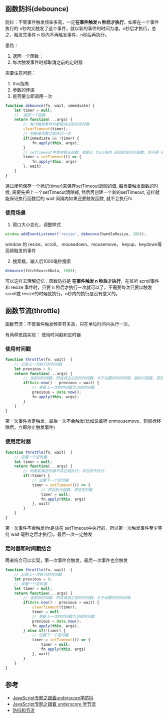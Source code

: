 ## 函数防抖(debounce)
防抖：不管事件触发频率多高，一定**在事件触发 n 秒后才执行**，如果在一个事件执行的 n秒内又触发了这个事件，就以新的事件的时间为准，n秒后才执行，总之，触发完事件 n 秒内不再触发事件，n秒后再执行。

思路：
1. 返回一个函数； 
2. 每次触发事件时都取消之前的定时器

需要注意问题：
1. this指向
2. 参数的传递 
3. 是否要立即调用一次

```js
function debounce(fn, wait, immediate) {
    let timer = null;
    //  返回一个函数
    return function(...args) {
        // 每次触发事件时都取消之前的定时器
        clearTimeout(timer);
        // 判断是否要立即执行一次
        if(immediate && !timer) {
            fn.apply(this, args);
        }
        // setTimeout中使用箭头函数，就是让 this指向 返回的该闭包函数，而不是 debounce函数的调用者
        timer = setTimeout(() => {
            fn.apply(this, args)
        }, wait)
    }
}
```
通过闭包保存一个标记(timer)来保存setTimeout返回的值, 每当要触发函数的时候, 需要先把上一个setTimeout清除掉, 然后再创建一个新的setTimeout, 这样就能保证执行函数后的 wait 间隔内如果还要触发函数, 就不会执行fn

### 使用场景
1. 窗口大小变化，调整样式 
```js
window.addEventListener('resize', debounce(handleResize, 200));
```
window 的 resize、scroll， mousedown、mousemove， keyup、keydown等高频触发的事件

2. 搜索框，输入后1000毫秒搜索
```js
debounce(fetchSearchData, 1000);
```
可以这样去理解记忆：函数防抖是 **在事件触发 n 秒后才执行**，在监听  scroll事件和 resize 事件时，只要 n 秒后才执行一次就可以了，不需要每次只要以触发 scroll或 resize的时候就执行。n秒内的执行是没有意义的。

## 函数节流(throttle)
函数节流：不管事件触发频率有多高，只在单位时间内执行一次。

有两种思路实现： 使用时间戳和定时器

### 使用时间戳

```js
function throttle(fn, wait)  {
    // 记录上一次执行的时间戳
    let previous = 0;
    return function(...args) {
        // 当前的时间戳，然后减去之前的时间戳，大于设置的时间间隔，就执行函数，否则不执行
        if(Date.now() - previous > wait) {
            // 更新上一次的时间戳为当前时间戳
            previous = Date.now();
            fn.apply(this, args);
        }
    }
}
```
第一次事件肯定触发，最后一次不会触发(比如说监听 onmousemove，则鼠标移除后，立即停止触发事件)

### 使用定时器
```js
function throttle(fn, wait)  {
    // 设置一个定时器
    let timer = null;
    return function(...args) {
        // 判断如果定时器不存在就执行，存在则不执行
        if(!timer) {
            // 设置下一个定时器
            timer = setTimeout(() => {
                // 然后执行函数，清空定时器
                timer = null;
                fn.apply(this, args)
            }, wait)
        }
    }
}
```
第一次事件不会触发(fn是放在 setTimeout中执行的，所以第一次触发事件至少等待 wait 毫秒之后才执行)，最后一次一定触发

### 定时器和时间戳结合

两者结合可以实现，第一次事件会触发，最后一次事件也会触发
```js
function throttle(fn, wait)  {
    // 记录上一次执行的时间戳
    let previous = 0;
    // 设置一个定时器
    let timer = null;
    return function(...args) {
        // 当前的时间戳，然后减去之前的时间戳，大于设置的时间间隔
        if(Date.now() - previous > wait) {
            clearTimeout(timer);
            timer = null
            // 更新上一次的时间戳为当前时间戳
            previous = Date.now();
            fn.apply(this, args);
        } else if(!timer) {
            // 设置下一个定时器
            timer = setTimeout(() => {
                timer = null;
                fn.apply(this, args)
            }, wait)
        }
    }
}
```


## 参考
- [JavaScript专题之跟着underscore学防抖](https://github.com/mqyqingfeng/Blog/issues/22)
- [JavaScript专题之跟着 underscore 学节流](https://github.com/mqyqingfeng/Blog/issues/26)
- [防抖和节流](http://www.conardli.top/docs/JavaScript/%E9%98%B2%E6%8A%96.html)